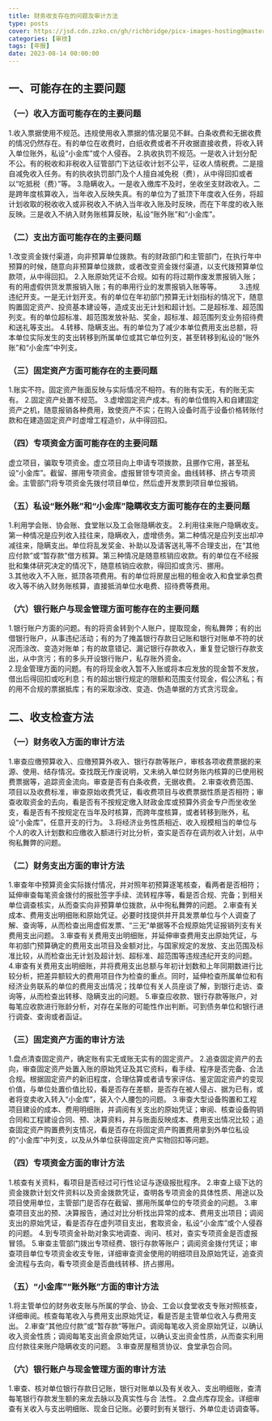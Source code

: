 ```yaml
---
title: 财务收支存在的问题及审计方法
type: posts
cover: https://jsd.cdn.zzko.cn/gh/richbridge/picx-images-hosting@master/thumbnail/audit.png
categories: [审技]
tags: [年报]
date: 2023-08-14 00:00:00
---
```

## 一、可能存在的主要问题
### （一）收入方面可能存在的主要问题 
1.收入票据使用不规范。违规使用收入票据的情况屡见不鲜。白条收费和无据收费的情况仍然存在。有的单位在收费时，白纸收费或者不开收据直接收费，将收入转入单位账外，私设“小金库”或个人侵吞。
2.执收执罚不规范。一是收入计划分配不公。有的税收和非税收入征管部门下达征收计划不公平，征收人情税费。二是擅自减免收入任务。有的执收执罚部门及个人擅自减免税（费），从中得回扣或者以“吃抵税（费）”等。 
3.隐瞒收入。一是收入缴库不及时，坐收坐支财政收入。二是跨年度核算收入，当年收入反映失真。有的单位为了抵顶下年度收入任务，将超计划收取的税收收入或非税收入不纳入当年收入账及时反映，而在下年度的收入账反映。三是收入不纳入财务账核算反映，私设“账外账”和“小金库”。
### （二）支出方面可能存在的主要问题 
1.改变资金拨付渠道，向非预算单位拨款。有的财政部门和主管部门，在执行年中预算的时候，随意向非预算单位拨款，或者改变资金拨付渠道，以支代拨预算单位款项，从中得回扣。
2.入账原始凭证不合规。如有的将过期作废发票报销入账；有的用虚假供货发票报销入账；有的串用行业的发票报销入账等等。 　　
3.违规违纪开支。一是无计划开支。有的单位在年初部门预算无计划指标的情况下，随意购置固定资产、投资基本建设等，造成支出无计划和超计划。二是超标准、超范围列支。有的单位超标准、超范围发放补贴、奖金，超标准、超范围列支业务招待费和送礼等支出。
4.转移、隐瞒支出。有的单位为了减少本单位费用支出总额，将本单位实际发生的支出转移到所属单位或其它单位列支，甚至转移到私设的“账外账”和“小金库”中列支。
### （三）固定资产方面可能存在的主要问题
1.账实不符。固定资产账面反映与实际情况不相符。有的账有实无，有的账无实有。
2.固定资产处置不规范。
3.虚增固定资产成本。有的单位借购入和自建固定资产之机，随意报销各种费用，致使资产不实；在购入设备时高于设备价格转账付款和在建造固定资产时虚增工程造价，从中得回扣。
### （四）专项资金方面可能存在的主要问题
虚立项目，骗取专项资金。虚立项目向上申请专项拨款，且挪作它用，甚至私设“小金库”。截留、挪用专项资金。虚报冒领专项资金。曲线转移、挤占专项资金。主管部门将专项资金先拨付项目单位，然后虚开发票到项目单位报销。
### （五）私设“账外账”和“小金库”隐瞒收支方面可能存在的主要问题
1.利用学会账、协会账、食堂账以及工会账隐瞒收支。
2.利用往来账户隐瞒收支。第一种情况是应列收入挂往来，隐瞒收入，虚增债务。第二种情况是应列支出却冲减往来，隐瞒支出。单位将乱发奖金、补助以及请客送礼等不合理支出，在“其他应付款”或“暂存款”借方核算。第三种情况是随意核销应收款。有的单位在不经报批和集体研究决定的情况下，随意核销应收款，得回扣或贪污、挪用。  
3.其他收入不入账，抵顶各项费用。有的单位将房屋出租的租金收入和食堂承包费收入等不纳入财务账核算，直接抵消单位水电费、招待费等费用。
### （六）银行账户与现金管理方面可能存在的主要问题
1.银行账户方面的问题。有的将资金转到个人账户，提取现金，徇私舞弊；有的出借银行账户，从事违纪活动；有的为了掩盖银行存款日记账和银行对账单不符的状况而涂改、变造对账单；有的故意错记、漏记银行存款收入，重复登记银行存款支出，从中贪污；有的多头开设银行账户，私存账外资金。  
2.现金管理方面的问题。有的将现金收入暂不入账或将本应发放的现金暂不发放，借出后得回扣或吃利息；有的超出银行规定的限额和范围支付现金，假公济私；有的用不合规的票据抵库；有的采取涂改、变造、伪造单据的方式贪污现金。
## 二、收支检查方法
### （一）财务收入方面的审计方法
1.审查应缴预算收入、应缴预算外收入、银行存款等账户，审核各项收费票据的来源、使用、结存情况。查找既无作废说明，又未纳入单位财务账内核算的已使用税费票据等，追踪资金流向。审查是否有白条收费，无据收费。
2.审查收费范围、项目以及收费标准，审查原始收费凭证，看收费项目与收费票据性质是否相符；审查收取资金的去向，看是否有不按规定缴入财政金库或预算外资金专户而坐收坐支，看是否有不按规定在当年及时核算，而跨年度核算，或者转移到账外，私设“小金库”，任意开支的行为。
3.将经济业务性质相近、收入规模相当的单位与个人的收入计划数和应缴收入额进行对比分析，查实是否存在调剂收入计划，从中徇私舞弊的问题。
### （二）财务支出方面的审计方法
1.审查年中预算资金实际拨付情况，并对照年初预算逐笔核查，看两者是否相符；延伸审查每笔资金拨付的报批签字手续、流转程序等，看是否合规、完备；到相关单位调查核实，从而查实向非预算单位拨款，从中徇私舞弊的问题。
2.审查有关成本、费用支出明细账和原始凭证。必要时找提供并开具发票单位与个人调查了解、查询等，从而检查出用虚假发票、“三无”单据等不合规原始凭证报销列支有关费用支出问题。
3.审查有关费用支出明细账，并延伸审查费用支出原始凭证，与年初部门预算确定的费用支出项目及金额对比，与国家规定的发放、支出范围及标准比较，从而检查出无计划及超计划、超标准、超范围等违规违纪开支的问题。
4.审查有关费用支出明细账，并将费用支出总额与年初计划数和上年同期数进行比较分析，把差异额较大的费用项目作为检查的重点。同时，延伸检查所属单位和有经济业务联系的单位的费用支出情况；找单位有关人员座谈了解，到银行走访、查询等，从而检查出转移、隐瞒支出的问题。
5.审查应收款、银行存款等账户，对每笔应收款进行账龄分析，对存在呆账的可能性作出判断。可到债务单位和银行进行调查、查询或者函证。
### （三）固定资产方面的审计方法
1.盘点清查固定资产，确定账有实无或账无实有的固定资产。
2.追查固定资产的去向，审查固定资产处置入账的原始凭证及其它资料，看手续、程序是否完备、合法合规。根据固定资产的新旧程度，合理估算或者请专家评估、鉴定固定资产的变现价值，与单位处置价值比较，看是否存在差额，是否存在被人侵占、据为已有，或者将变卖收入转入“小金库”，装入个人腰包的问题。
3.审查大型设备购置和工程项目建设的成本、费用明细账，并调阅有关支出的原始凭证；审阅、核查设备购销合同和工程建设合同、预、决算资料，并与账面反映成本、费用支出情况比较；追查固定资产购置费列支情况，看是否存在将固定资产购置费用拿到外单位私设的“小金库”中列支，以及从外单位获得固定资产实物回扣等问题。  
### （四）专项资金方面的审计方法
1.核查有关资料，看项目是否经过可行性论证与逐级报批程序。
2.审查上级下达的资金拨款计划文件资料以及资金拨款凭证，查明各专项资金的具体性质、用途以及项目使用单位，主管部门是否存在截留、挪用所属单位的专项资金的问题。
3.审查项目支出的预、决算报告，通过对比分析找出异常的成本、费用支出项目；调阅支出的原始凭证，看是否存在虚列项目支出，套取资金，私设“小金库”或个人侵吞的问题。
4.到专项资金补助对象实地调查、询问、核对，查实专项资金是否虚报冒领。
5.审查主管部门拨出专项经费、银行存款等账户；调阅资金拨付凭证；审查项目单位专项资金收支专账，详细审查资金使用的明细项目及原始凭证，追查资金流程与去向，看专项资金是否曲线转移、挤占挪用。  
### （五）“小金库”“账外账”方面的审计方法
1.将主管单位的财务收支账与所属的学会、协会、工会以食堂收支专账对照核查，详细审阅。核查每笔收入与费用支出原始凭证，看是否是主管单位收入与费用支出。
2.审查“其他应付款”或“暂存款”等账户。调阅每笔收入资金原始凭证，以确认收入资金性质；调阅每笔支出资金原始凭证，以确认支出资金性质，从而查实利用应付款往来账户隐瞒收支的问题。
3.审查房屋租赁协议、食堂承包合同。
### （六）银行账户与现金管理方面的审计方法
1.审查、核对单位银行存款日记账，银行对账单以及有关收入、支出明细账，查清每笔银行存款发生额的来龙去脉以及真实性与合 法性。
2.盘点库存现金。详细审查有关收入与支出明细账、现金日记账。必要时到有关银行、外单位走访调查等。